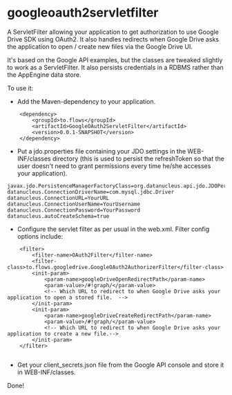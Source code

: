 googleoauth2servletfilter
=========================

A ServletFilter allowing your application to get authorization to use Google Drive SDK using OAuth2. It also handles redirects when Google Drive asks the application to open / create new files via the Google Drive UI. 

It's based on the Google API examples, but the classes are tweaked slightly to work as a ServletFilter. It also persists credentials in a RDBMS rather than the AppEngine data store.

To use it: 

* Add the Maven-dependency to your application.

```
	<dependency>
		<groupId>to.flows</groupId>
		<artifactId>GoogleOAuth2ServletFilter</artifactId>
		<version>0.0.1-SNAPSHOT</version>
	</dependency>		
```

* Put a jdo.properties file containing your JDO settings in the WEB-INF/classes directory (this is used to persist the refreshToken so that the user doesn't need to grant permissions every time he/she accesses your application). 

```		
javax.jdo.PersistenceManagerFactoryClass=org.datanucleus.api.jdo.JDOPersistenceManagerFactory
datanucleus.ConnectionDriverName=com.mysql.jdbc.Driver
datanucleus.ConnectionURL=YourURL
datanucleus.ConnectionUserName=YourUsername
datanucleus.ConnectionPassword=YourPassword
datanucleus.autoCreateSchema=true
```
* Configure the servlet filter as per usual in the web.xml. Filter config options include:

```
	<filter>
		<filter-name>OAuth2Filter</filter-name>
		<filter-class>to.flows.googledrive.GoogleOAuth2AuthorizerFilter</filter-class>
		<init-param>
			<param-name>googleDriveOpenRedirectPath</param-name>
			<param-value>/#!graph/</param-value>	
			<!-- Which URL to redirect to when Google Drive asks your application to open a stored file.  -->
		</init-param>
		<init-param>
			<param-name>googleDriveCreateRedirectPath</param-name>
			<param-value>/#!graph/</param-value>
			<!-- Which URL to redirect to when Google Drive asks your application to create a new file.-->
		</init-param>		
	</filter>


```
	
* Get your client_secrets.json file from the Google API console and store it in WEB-INF/classes.


Done!